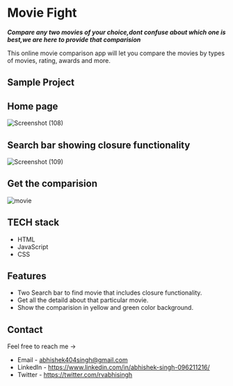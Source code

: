 # Movie Fight

***Compare any two movies of your choice,dont confuse about which one is best,we are here to provide that comparision***

This online movie comparison app will let you compare the movies by types of movies, rating, awards and more.

## Sample Project

## Home page

![Screenshot (108)](https://user-images.githubusercontent.com/87438535/153700534-99b85858-4a66-4561-aac0-8876b21d9cad.png)

## Search bar showing closure functionality

![Screenshot (109)](https://user-images.githubusercontent.com/87438535/153700590-8b42fc72-e6b1-484d-8fd2-6cc9624a1cb9.png)

## Get the comparision
![movie](https://user-images.githubusercontent.com/87421798/152989807-327c3181-55b7-47e0-a286-0fcc317dc662.png)


## TECH stack
- HTML
- JavaScript
- CSS


## Features

- Two Search bar to find movie that includes closure functionality.
- Get all the detaild about that particular movie.
- Show the comparision in yellow and green color background.



## Contact

Feel free to reach me ->
- Email - <abhishek404singh@gmail.com> 
- LinkedIn - https://www.linkedin.com/in/abhishek-singh-096211216/
- Twitter - https://twitter.com/rvabhisingh
